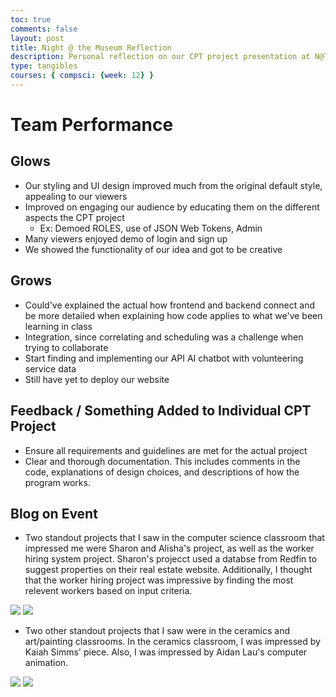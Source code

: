 ```yaml
---
toc: true
comments: false
layout: post
title: Night @ the Museum Reflection
description: Personal reflection on our CPT project presentation at N@TM
type: tangibles
courses: { compsci: {week: 12} }
---
```


# Team Performance
## Glows
- Our styling and UI design improved much from the original default style, appealing to our viewers
- Improved on engaging our audience by educating them on the different aspects the CPT project
    - Ex: Demoed ROLES, use of JSON Web Tokens, Admin
- Many viewers enjoyed demo of login and sign up
- We showed the functionality of our idea and got to be creative
## Grows
- Could've explained the actual how frontend and backend connect and be more detailed when explaining how code applies to what we've been learning in class
- Integration, since correlating and scheduling was a challenge when trying to collaborate
- Start finding and implementing our API AI chatbot with volunteering service data
- Still have yet to deploy our website

## Feedback / Something Added to Individual CPT Project
- Ensure all requirements and guidelines are met for the actual project
- Clear and thorough documentation. This includes comments in the code, explanations of design choices, and descriptions of how the program works.

## Blog on Event

- Two standout projects that I saw in the computer science classroom that impressed me were Sharon and Alisha's project, as well as the worker hiring system project. Sharon's projecct used a databse from Redfin to suggest properties on their real estate website. Additionally, I thought that the worker hiring project was impressive by
 finding the most relevent workers based on input criteria.

<img src="https://github.com/alaraipek/Issues/assets/115954616/721fac47-de83-4cb1-870e-9809d57978ca">
<img src="https://github.com/alaraipek/Issues/assets/115954616/3106dfd0-6889-457b-ba3a-33b82052f8db">

- Two other standout projects that I saw were in the ceramics and art/painting classrooms. In the ceramics classroom, I was impressed by Kaiah Simms' piece. Also, I was impressed by Aidan Lau's computer animation.

<img src="https://github.com/alaraipek/Issues/assets/115954616/7d0581e2-244d-4bc7-832c-07c59e46635d">
<img src="https://github.com/alaraipek/Issues/assets/115954616/f868510e-84b2-409a-99c0-148c09057d10">